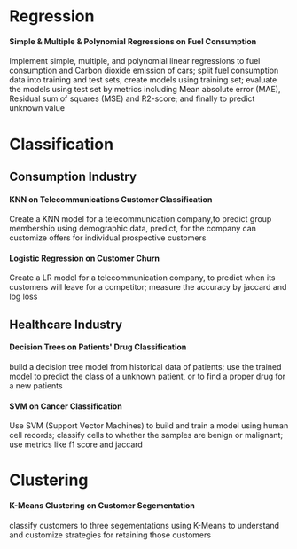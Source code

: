 
# Regression

#### Simple & Multiple & Polynomial Regressions on Fuel Consumption
Implement simple, multiple, and polynomial linear regressions to fuel consumption and Carbon dioxide emission of cars;
split fuel consumption data into training and test sets, create models using training set;
evaluate the models using test set by metrics including Mean absolute error (MAE), Residual sum of squares (MSE) and R2-score; and finally to predict unknown value

# Classification

## Consumption Industry

#### KNN on Telecommunications Customer Classification
Create a KNN model for a telecommunication company,to predict group membership using demographic data, predict, for the company can customize offers for individual prospective customers

#### Logistic Regression on Customer Churn
Create a LR model for a telecommunication company, to predict when its customers will leave for a competitor;
measure the accuracy by jaccard and log loss

## Healthcare Industry 

#### Decision Trees on Patients' Drug Classification
build a decision tree model from historical data of patients; 
use the trained model to predict the class of a unknown patient, or to find a proper drug for a new patients

#### SVM on Cancer Classification
Use SVM (Support Vector Machines) to build and train a model using human cell records;
classify cells to whether the samples are benign or malignant; use metrics like f1 score and jaccard 

# Clustering

#### K-Means Clustering on Customer Segementation
classify customers to three segementations using K-Means to understand and customize strategies for retaining those customers
